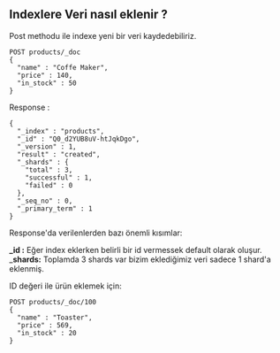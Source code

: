 ## Indexlere Veri nasıl eklenir ?

Post methodu ile indexe yeni bir veri kaydedebiliriz.

```
POST products/_doc
{
  "name" : "Coffe Maker",
  "price" : 140,
  "in_stock" : 50
}
```

Response : 
```
{
  "_index" : "products",
  "_id" : "Q0_d2YUB8uV-htJqkDgo",
  "_version" : 1,
  "result" : "created",
  "_shards" : {
    "total" : 3,
    "successful" : 1,
    "failed" : 0
  },
  "_seq_no" : 0,
  "_primary_term" : 1
}

```
Response'da verilenlerden bazı önemli kısımlar:

**_id :** Eğer index eklerken belirli bir id vermessek default olarak oluşur.
_**shards:** Toplamda 3 shards var bizim eklediğimiz veri sadece 1 shard'a eklenmiş.


ID değeri ile ürün eklemek için:

```
POST products/_doc/100
{
  "name" : "Toaster",
  "price" : 569,
  "in_stock" : 20
}
```